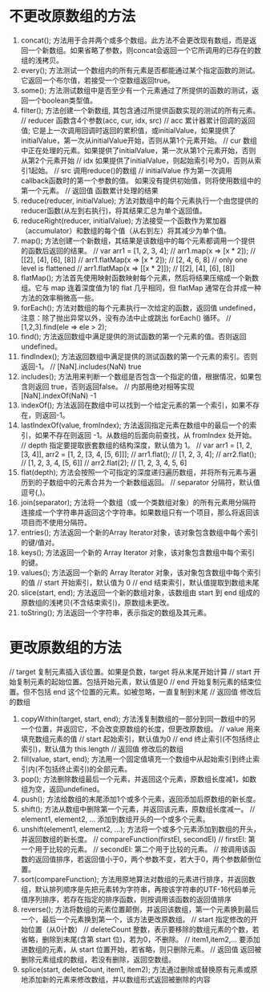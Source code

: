 
# 不更改原数组的方法
1. concat(); 方法用于合并两个或多个数组。此方法不会更改现有数组，而是返回一个新数组。如果省略了参数，则concat会返回一个它所调用的已存在的数组的浅拷贝。
2. every(); 方法测试一个数组内的所有元素是否都能通过某个指定函数的测试。它返回一个布尔值，若接受一个空数组返回true。
3. some(); 方法测试数组中是否至少有一个元素通过了所提供的函数的测试，返回一个boolean类型值。
4. filter(); 方法创建一个新数组, 其包含通过所提供函数实现的测试的所有元素。
// reducer 函数含4个参数(acc, cur, idx, src)
// acc 累计器累计回调的返回值; 它是上一次调用回调时返回的累积值，或initialValue，如果提供了initialValue，第一次从initialValue开始，否则从第1个元素开始。
// cur 数组中正在处理的元素。如果提供了initialValue，第一次从第1个元素开始，否则从第2个元素开始
// idx 如果提供了initialValue，则起始索引号为0，否则从索引1起始。
// src 调用reduce()的数组
// initialValue 作为第一次调用 callback函数时的第一个参数的值。 如果没有提供初始值，则将使用数组中的第一个元素。
// 返回值 函数累计处理的结果
5. reduce(reducer, initialValue); 方法对数组中的每个元素执行一个由您提供的reducer函数(从左到右执行)，将其结果汇总为单个返回值。
6. reduceRight(reducer, initialValue); 方法接受一个函数作为累加器（accumulator）和数组的每个值（从右到左）将其减少为单个值。
7. map(); 方法创建一个新数组，其结果是该数组中的每个元素都调用一个提供的函数后返回的结果。
// var arr1 = [1, 2, 3, 4];
// arr1.map(x => [x * 2]); 
// [[2], [4], [6], [8]]
// arr1.flatMap(x => [x * 2]);
// [2, 4, 6, 8]
// only one level is flattened
// arr1.flatMap(x => [[x * 2]]);
// [[2], [4], [6], [8]]
8. flatMap(); 方法首先使用映射函数映射每个元素，然后将结果压缩成一个新数组。它与 map 连着深度值为1的 flat 几乎相同，但 flatMap 通常在合并成一种方法的效率稍微高一些。
9. forEach(); 方法对数组的每个元素执行一次给定的函数，返回值 undefined，注意：除了抛出异常以外，没有办法中止或跳出 forEach() 循环。
// [1,2,3].find(ele => ele > 2);
10. find(); 方法返回数组中满足提供的测试函数的第一个元素的值。否则返回 undefined。
11. findIndex(); 方法返回数组中满足提供的测试函数的第一个元素的索引。否则返回-1。
// [NaN].includes(NaN)  true
12. includes(); 方法用来判断一个数组是否包含一个指定的值，根据情况，如果包含则返回 true，否则返回false。
// 内部用绝对相等实现 [NaN].indexOf(NaN)  -1
13. indexOf(); 方法返回在数组中可以找到一个给定元素的第一个索引，如果不存在，则返回-1。
14. lastIndexOf(value, fromIndex); 方法返回指定元素在数组中的最后一个的索引，如果不存在则返回 -1。从数组的后面向前查找，从 fromIndex 处开始。
// depth 指定要提取嵌套数组的结构深度，默认值为 1。
// var arr1 = [1, 2, [3, 4]], arr2 = [1, 2, [3, 4, [5, 6]]];
// arr1.flat();
// [1, 2, 3, 4];
// arr2.flat();
// [1, 2, 3, 4, [5, 6]]
// arr2.flat(2);
// [1, 2, 3, 4, 5, 6]
15. flat(depth); 方法会按照一个可指定的深度递归遍历数组，并将所有元素与遍历到的子数组中的元素合并为一个新数组返回。
// separator 分隔符，默认值 逗号(,)。
16. join(separator); 方法将一个数组（或一个类数组对象）的所有元素用分隔符连接成一个字符串并返回这个字符串。如果数组只有一个项目，那么将返回该项目而不使用分隔符。
17. entries(); 方法返回一个新的Array Iterator对象，该对象包含数组中每个索引的键/值对。
18. keys(); 方法返回一个新的 Array Iterator 对象，该对象包含数组中每个索引的键。
19. values(); 方法返回一个新的 Array Iterator 对象，该对象包含数组中每个索引的值
// start  开始索引，默认值为 0
// end    结束索引，默认值提取到数组末尾
20. slice(start, end); 方法返回一个新的数组对象，该数组由 start 到 end 组成的原数组的浅拷贝(不含结束索引)，原数组未更改。
21. toString(); 方法返回一个字符串，表示指定的数组及其元素。


# 更改原数组的方法
// target 复制元素插入该位置。如果是负数，target 将从末尾开始计算
// start  开始复制元素的起始位置。包括开始元素，默认值是0
// end    开始复制元素的结束位置。但不包括 end 这个位置的元素。如被忽略，一直复制到末尾
// 返回值  修改后的数组
1. copyWithin(target, start, end);  方法浅复制数组的一部分到同一数组中的另一个位置，并返回它，不会改变原数组的长度，但更改原数组。
// value  用来填充数组元素的值
// start  起始索引，默认值为0
// end    终止索引(不包括终止索引)，默认值为 this.length
// 返回值  修改后的数组
2. fill(value, start, end);  方法用一个固定值填充一个数组中从起始索引到终止索引内(不包括终止索引)的全部元素。
3. pop(); 方法删除数组最后一个元素，并返回这个元素，原数组长度减1，如数组为空，返回undefined。
4. push(); 方法给数组的末尾添加1个或多个元素，返回添加后原数组的新长度。
5. shift(); 方法从数组中删除第一个元素，并返回该元素，原数组长度减一。
// element1, element2, ... 添加到数组开头的一个或多个元素。
6. unshift(element1, element2, ...); 方法将一个或多个元素添加到数组的开头，并返回数组的新长度。
// compareFunction(firstEl, secondEl) 
// firstEl: 第一个用于比较的元素。
// secondEl: 第二个用于比较的元素。
// 按调用该函数的返回值排序，若返回值小于0，两个参数不变，若大于0，两个参数颠倒位置。
7. sort(compareFunction); 方法用原地算法对数组的元素进行排序，并返回数组，默认排列顺序是先把元素转为字符串，再按该字符串的UTF-16代码单元值序列排序，若存在指定的排序函数，则按调用该函数的返回值排序
8. reverse(); 方法将数组的元素位置颠倒，并返回该数组，第一个元素换到最后一个，最后一个元素换到第一个，该方法更改原数组。
// start 指定修改的开始位置（从0计数）
// deleteCount 整数，表示要移除的数组元素的个数，若省略，删除到末尾(含第 start 位)，若为0，不删除。
// item1,item2,...  要添加进数组的元素，从 start 位置开始，若省略，则只删除元素。
// 返回值 返回被删除元素组成的数组，若没有删除，返回空数组。
9. splice(start, deleteCount, item1, item2); 方法通过删除或替换原有元素或原地添加新的元素来修改数组，并以数组形式返回被删除的内容




